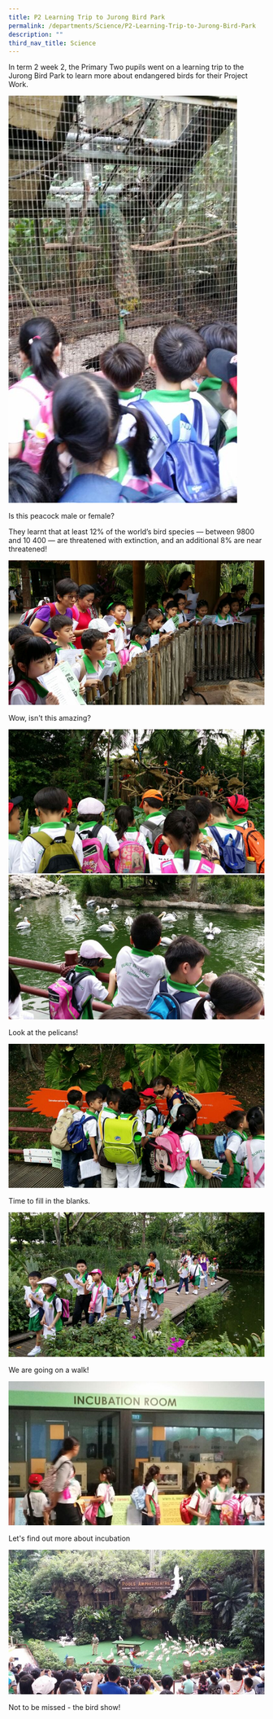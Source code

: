 ```yaml
---
title: P2 Learning Trip to Jurong Bird Park
permalink: /departments/Science/P2-Learning-Trip-to-Jurong-Bird-Park
description: ""
third_nav_title: Science
---
```

In term 2 week 2, the Primary Two pupils went on a learning trip to the Jurong Bird Park to learn more about endangered birds for their Project Work.

![](/images/IMG_9388.jpeg)

   Is this peacock male or female?

 

They learnt that at least 12% of the world’s bird species — between 9800 and 10 400 — are threatened with extinction, and an additional 8% are near threatened!

![](/images/IMG_9389.jpeg)

Wow, isn't this amazing?

![](/images/IMG_9390.jpeg)![](/images/IMG_9391.jpeg)

Look at the pelicans! 

![](/images/IMG_9392.jpeg)

Time to fill in the blanks.

![](/images/IMG_9394.jpeg)

We are going on a walk!

![](/images/IMG_9395.jpeg)

Let's find out more about incubation

![](/images/IMG_9396.jpeg)

Not to be missed - the bird show!